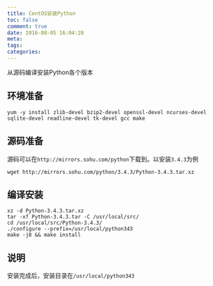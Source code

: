 ```yaml
---
title: CentOS安装Python
toc: false
comment: true
date: 2016-08-05 16:04:28
meta:
tags:
categories:
---
```


从源码编译安装Python各个版本

<!-- more -->

## 环境准备
```
yum -y install zlib-devel bzip2-devel openssl-devel ncurses-devel sqlite-devel readline-devel tk-devel gcc make
```

## 源码准备
源码可以在`http://mirrors.sohu.com/python`下载到。以安装`3.4.3`为例

```
wget http://mirrors.sohu.com/python/3.4.3/Python-3.4.3.tar.xz
```

## 编译安装
```
xz -d Python-3.4.3.tar.xz
tar -xf Python-3.4.3.tar -C /usr/local/src/
cd /usr/local/src/Python-3.4.3/
./configure --prefix=/usr/local/python343
make -j8 && make install
```

## 说明
安装完成后，安装目录在`/usr/local/python343`

